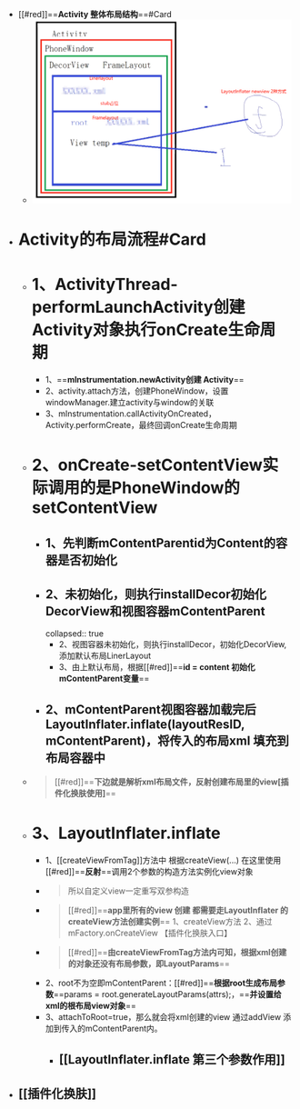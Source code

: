 - [[#red]]==**Activity 整体布局结构**==#Card
	- ![image.png](../assets/image_1691071466517_0.png)
- # Activity的布局流程#Card
	- # 1、ActivityThread-performLaunchActivity创建Activity对象执行onCreate生命周期
		- 1、==**mInstrumentation.newActivity创建 Activity**==
		- 2、activity.attach方法，创建PhoneWindow，设置windowManager.建立activity与window的关联
		- 3、mInstrumentation.callActivityOnCreated，Activity.performCreate，最终回调onCreate生命周期
	- # 2、onCreate-setContentView实际调用的是PhoneWindow的setContentView
		- ## 1、先判断mContentParentid为Content的容器是否初始化
		- ## 2、未初始化，则执行installDecor初始化DecorView和视图容器mContentParent
		  collapsed:: true
			- 2、视图容器未初始化，则执行installDecor，初始化DecorView,添加默认布局LinerLayout
			- 3、由上默认布局，根据[[#red]]==**id = content 初始化mContentParent变量**==
		- ## 2、mContentParent视图容器加载完后LayoutInflater.inflate(layoutResID, mContentParent)，将传入的布局xml 填充到布局容器中
	- >[[#red]]==**下边就是解析xml布局文件，反射创建布局里的view[插件化换肤使用]**==
	- # 3、LayoutInflater.inflate
		- 1、[[createViewFromTag]]方法中 根据createView(...) 在这里使用[[#red]]==**反射**==调用2个参数的构造方法实例化view对象
		- > 所以自定义view一定重写双参构造
		- > [[#red]]==**app里所有的view 创建 都需要走LayoutInflater 的createView方法创建实例**==
		     1、createView方法
		     2、通过mFactory.onCreateView    【插件化换肤入口】
		- > [[#red]]==**由createViewFromTag方法内可知，根据xml创建的对象还没有布局参数，即LayoutParams**==
		- 2、root不为空即mContentParent：[[#red]]==**根据root生成布局参数**==params = root.generateLayoutParams(attrs);，==**并设置给xml的根布局view对象**==
		- 3、attachToRoot=true，那么就会将xml创建的view 通过addView 添加到传入的mContentParent内。
			- ## [[LayoutInflater.inflate 第三个参数作用]]
- ## [[插件化换肤]]